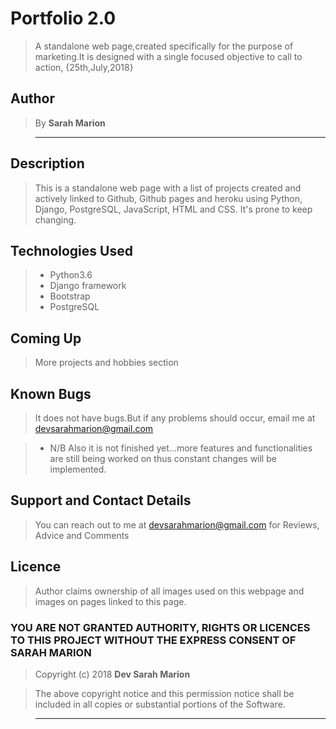 # Portfolio 2.0

> A standalone web page,created specifically for the purpose of marketing.It is designed with a single focused objective to call to action, {25th,July,2018}

## Author

> By **Sarah Marion**

> -----------------------------------------------------------

## Description

> This is a standalone web page with a list of projects created and actively linked to Github, Github pages and heroku using Python, Django, PostgreSQL, JavaScript, HTML and CSS. It's prone to keep changing.

## Technologies Used

> * Python3.6
> * Django framework
> * Bootstrap
> * PostgreSQL

## Coming Up

> More projects and hobbies section

## Known Bugs

> It does not have bugs.But if any problems should occur, email me at devsarahmarion@gmail.com

> * N/B Also it is not finished yet...more features and functionalities are still being worked on thus constant changes will be implemented.

## Support and Contact Details

> You can reach out to me at devsarahmarion@gmail.com
for Reviews, Advice and Comments

## Licence

> Author claims ownership of all images used on this webpage and images on pages linked to this page.

### YOU ARE NOT GRANTED AUTHORITY, RIGHTS OR LICENCES TO THIS PROJECT WITHOUT THE EXPRESS CONSENT OF SARAH MARION

> Copyright (c) 2018 **Dev Sarah Marion**

> The above copyright notice and this permission notice shall be included in all
copies or substantial portions of the Software.

> --------------------------------------------------------